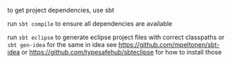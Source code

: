 to get project dependencies, use sbt

run `sbt compile` to ensure all dependencies are available

run `sbt eclipse` to generate eclipse project files with correct classpaths
or `sbt gen-idea` for the same in idea
see https://github.com/mpeltonen/sbt-idea or https://github.com/typesafehub/sbteclipse for how to install those
